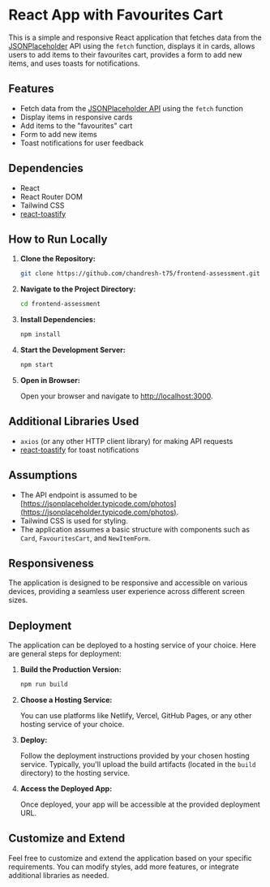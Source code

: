 # React App with Favourites Cart

This is a simple and responsive React application that fetches data from the [JSONPlaceholder](https://jsonplaceholder.typicode.com/) API using the `fetch` function, displays it in cards, allows users to add items to their favourites cart, provides a form to add new items, and uses toasts for notifications.

## Features

- Fetch data from the [JSONPlaceholder API](https://jsonplaceholder.typicode.com/photos) using the `fetch` function
- Display items in responsive cards
- Add items to the "favourites" cart
- Form to add new items
- Toast notifications for user feedback

## Dependencies

- React
- React Router DOM
- Tailwind CSS
- [react-toastify](https://www.npmjs.com/package/react-toastify)

## How to Run Locally

1. **Clone the Repository:**

    ```bash
    git clone https://github.com/chandresh-t75/frontend-assessment.git
    ```

2. **Navigate to the Project Directory:**

    ```bash
    cd frontend-assessment
    ```

3. **Install Dependencies:**

    ```bash
    npm install
    ```

4. **Start the Development Server:**

    ```bash
    npm start
    ```

5. **Open in Browser:**

    Open your browser and navigate to [http://localhost:3000](http://localhost:3000).

## Additional Libraries Used

- `axios` (or any other HTTP client library) for making API requests
- [react-toastify](https://www.npmjs.com/package/react-toastify) for toast notifications

## Assumptions

- The API endpoint is assumed to be [https://jsonplaceholder.typicode.com/photos](https://jsonplaceholder.typicode.com/photos).
- Tailwind CSS is used for styling.
- The application assumes a basic structure with components such as `Card`, `FavouritesCart`, and `NewItemForm`.

## Responsiveness

The application is designed to be responsive and accessible on various devices, providing a seamless user experience across different screen sizes.

## Deployment

The application can be deployed to a hosting service of your choice. Here are general steps for deployment:

1. **Build the Production Version:**

    ```bash
    npm run build
    ```

2. **Choose a Hosting Service:**

   You can use platforms like Netlify, Vercel, GitHub Pages, or any other hosting service of your choice.

3. **Deploy:**

   Follow the deployment instructions provided by your chosen hosting service. Typically, you'll upload the build artifacts (located in the `build` directory) to the hosting service.

4. **Access the Deployed App:**

   Once deployed, your app will be accessible at the provided deployment URL.

## Customize and Extend

Feel free to customize and extend the application based on your specific requirements. You can modify styles, add more features, or integrate additional libraries as needed.

